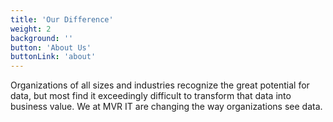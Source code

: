 ```yaml
---
title: 'Our Difference'
weight: 2
background: ''
button: 'About Us'
buttonLink: 'about'
---
```


Organizations of all sizes and industries recognize the great potential for data, but most find it exceedingly difficult to transform that data into business value. We at MVR IT are changing the way organizations see data.
